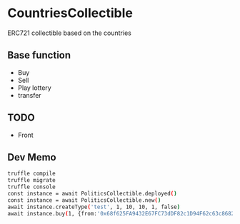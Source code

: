 # CountriesCollectible

ERC721 collectible based on the countries

## Base function
 - Buy
 - Sell
 - Play lottery
 - transfer

## TODO
 - Front

## Dev Memo

```bash
truffle compile
truffle migrate
truffle console
const instance = await PoliticsCollectible.deployed()
const instance = await PoliticsCollectible.new()
await instance.createType('test', 1, 10, 10, 1, false)
await instance.buy(1, {from:'0x68f625FA9432E67FC73dDF82c1D94F62c63c8682', value: 1000000000000000000})
```
